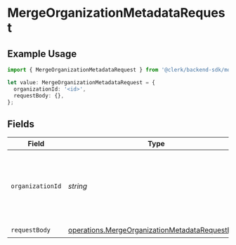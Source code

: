 # MergeOrganizationMetadataRequest

## Example Usage

```typescript
import { MergeOrganizationMetadataRequest } from '@clerk/backend-sdk/models/operations';

let value: MergeOrganizationMetadataRequest = {
  organizationId: '<id>',
  requestBody: {},
};
```

## Fields

| Field            | Type                                                                                                               | Required           | Description                                                             |
| ---------------- | ------------------------------------------------------------------------------------------------------------------ | ------------------ | ----------------------------------------------------------------------- |
| `organizationId` | _string_                                                                                                           | :heavy_check_mark: | The ID of the organization for which metadata will be merged or updated |
| `requestBody`    | [operations.MergeOrganizationMetadataRequestBody](../../models/operations/mergeorganizationmetadatarequestbody.md) | :heavy_check_mark: | N/A                                                                     |
